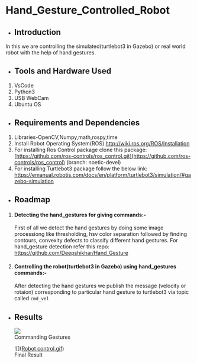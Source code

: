 # **Hand_Gesture_Controlled_Robot**

* ## **Introduction**

In this we are controlling the simulated(turtlebot3 in Gazebo) or real world robot with the help of hand gestures.

- ## **Tools and Hardware Used**
1. VsCode
2. Python3
3. USB WebCam
4. Ubuntu OS
* ## **Requirements and Dependencies**
 
1. Libraries-OpenCV,Numpy,math,rospy,time
2. Install Robot Operating System(ROS) http://wiki.ros.org/ROS/Installation
3. For installing Ros Control package clone this package:[https://github.com/ros-controls/ros_control.git](https://github.com/ros-controls/ros_control) (branch: noetic-devel)
4. For installing Turtlebot3 package follow the below link:
https://emanual.robotis.com/docs/en/platform/turtlebot3/simulation/#gazebo-simulation




* ## **Roadmap**

1. #### Detecting the hand_gestures for giving commands:-
    First of all we detect the hand gestures by         doing    some image processiong like                 thresholding, hsv        color separation           followed by finding contours,   convexity           defects to classify different hand      gestures.
    For hand_gesture detection refer this repo: https://github.com/Deepshikhar/Hand_Gesture
2. #### Controlling the robot(turtlebot3 in Gazebo)  using hand_gestures commands:-
    After detecting the hand gestures we publish the     message (velocity or rotaion) corresponding to       particular hand gesture to turtlebot3 via topic     called `cmd_vel` 
    


- ## **Results**

    ![](https://i.imgur.com/r8zGr8v.gif)
<br>Commanding Gestures</br>

   ![]([Robot control.gif](https://github.com/Deepshikhar/Hand_gesture_controlled_robot/blob/6327b121188b23f7dd90705f1029e3e51eb9f23b/Robot%20control.gif))
<br>Final Result</br>
